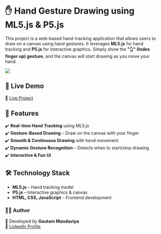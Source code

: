 # ✋ Hand Gesture Drawing using ML5.js & P5.js  

This project is a web-based hand-tracking application that allows users to draw on a canvas using hand gestures. It leverages **ML5.js** for hand tracking and **P5.js** for interactive graphics. Simply show the **"👆" (Index finger up) gesture**, and the canvas will start drawing as you move your hand.


<a href="https://youtu.be/t5CyVMRiKaM">
<img src="https://img.youtube.com/vi/t5CyVMRiKaM/0.jpg"/></a>


## 🚀 Live Demo  
🔗 [Live Project](https://gautam4513.github.io/ml5-js-hand-drawing/)


## 📌 Features  
✔️ **Real-time Hand Tracking** using ML5.js  
✔️ **Gesture-Based Drawing** – Draw on the canvas with your finger  
✔️ **Smooth & Continuous Drawing** with hand movement  
✔️ **Dynamic Gesture Recognition** – Detects when to start/stop drawing  
✔️ **Interactive & Fun UI**  


## 🛠️ Technology Stack  
- **ML5.js** – Hand tracking model  
- **P5.js** – Interactive graphics & canvas  
- **HTML, CSS, JavaScript** – Frontend development  


### **👨‍💻 Author**  
🚀 Developed by **Gautam Mandaviya**  
🔗 [LinkedIn Profile](https://www.linkedin.com/posts/gautam-mandaviya-3b209131b_machinelearning-ml5-p5-activity-7299691879149846528-x0Mo?utm_source=share&utm_medium=member_desktop&rcm=ACoAAFD90fYBdpvcaVHC_tuVxPfBgH5S0TIqnZM)  
